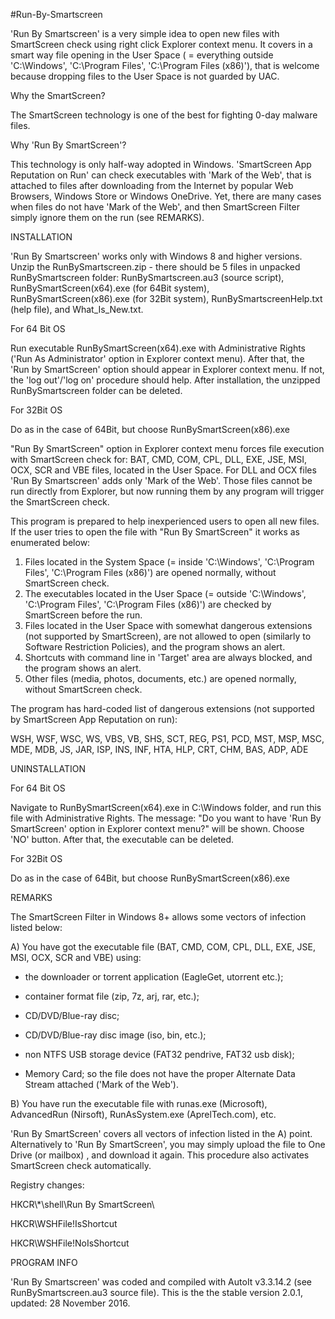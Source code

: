 #Run-By-Smartscreen

'Run By Smartscreen' is a very simple idea to open new files with SmartScreen check using right click Explorer context menu. It covers in a smart way file opening in the User Space ( = everything outside 'C:\Windows', 'C:\Program Files', 'C:\Program Files (x86)'), that is welcome because dropping files to the User Space is not guarded by UAC.

Why the SmartScreen?

The SmartScreen technology is one of the best for fighting 0-day malware files.

Why 'Run By SmartScreen'?

This technology is only half-way adopted in Windows. 'SmartScreen App Reputation on Run' can check executables with 'Mark of the Web', that is attached to files after downloading from the Internet by popular Web Browsers, Windows Store or Windows OneDrive. Yet, there are many cases when files do not have 'Mark of the Web', and then SmartScreen Filter simply ignore them on the run (see REMARKS).


INSTALLATION

'Run By Smartscreen' works only with Windows 8 and higher versions. Unzip the RunBySmartscreen.zip - there should be 5 files in unpacked RunBySmartscreen folder: RunBySmartscreen.au3 (source script), RunBySmartScreen(x64).exe (for 64Bit system), RunBySmartScreen(x86).exe (for 32Bit system), RunBySmartscreenHelp.txt (help file), and What_Is_New.txt.

For 64 Bit OS

Run executable  RunBySmartScreen(x64).exe with Administrative Rights ('Run As Administrator' option in Explorer context menu). After that, the 'Run by SmartScreen' option should appear in Explorer context menu. If not, the 'log out'/'log on' procedure should help. After installation, the unzipped RunBySmartscreen folder can be deleted. 

For 32Bit OS

Do as in the case of 64Bit, but choose RunBySmartScreen(x86).exe


"Run By SmartScreen" option in Explorer context menu forces file execution with SmartScreen check for: BAT, CMD, COM, CPL, DLL, EXE, JSE, MSI, OCX, SCR and VBE files, located in the User Space. For DLL and OCX files 'Run By Smartscreen' adds only 'Mark of the Web'. Those files cannot be run directly from Explorer, but now running them by any program will trigger the SmartScreen check. 

This program is prepared to help inexperienced users to open all new files. If the user tries to open the file with "Run By SmartScreen" it works as enumerated below:

1. Files located in the System Space (= inside 'C:\Windows', 'C:\Program Files', 'C:\Program Files (x86)') are opened normally, without SmartScreen check.
2. The executables located in the User Space (= outside 'C:\Windows', 'C:\Program Files', 'C:\Program Files (x86)') are checked by SmartScreen before the run.
3. Files located in the User Space with somewhat dangerous extensions (not supported by SmartScreen), are not allowed to open (similarly to Software Restriction Policies), and the program shows an alert. 
4. Shortcuts with command line in 'Target' area are always blocked, and the program shows an alert.
5. Other files (media, photos, documents, etc.) are opened normally, without SmartScreen check.

The program has hard-coded list of dangerous extensions (not supported by SmartScreen App Reputation on run):

WSH, WSF, WSC, WS, VBS, VB, SHS, SCT, REG, PS1, PCD, MST, MSP, MSC, MDE, MDB, JS, JAR, ISP, INS, INF, HTA, HLP, CRT, CHM, BAS, ADP, ADE


UNINSTALLATION

For 64 Bit OS

Navigate to RunBySmartScreen(x64).exe in C:\Windows folder, and run this file with Administrative Rights. The message: "Do you want to have 'Run By SmartScreen' option in Explorer context menu?" will be shown. Choose 'NO' button. After that, the executable can be deleted.

For 32Bit OS

Do as in the case of 64Bit, but choose RunBySmartScreen(x86).exe



REMARKS

The SmartScreen Filter in Windows 8+ allows some vectors of infection listed below:

A) You have got the executable file (BAT, CMD, COM, CPL, DLL, EXE, JSE, MSI, OCX, SCR and VBE) using:

* the downloader or torrent application (EagleGet, utorrent etc.);

* container format file (zip, 7z, arj, rar, etc.);

* CD/DVD/Blue-ray disc;

* CD/DVD/Blue-ray disc image (iso, bin, etc.);

* non NTFS USB storage device (FAT32 pendrive, FAT32 usb disk);

* Memory Card; so the file does not have the proper Alternate Data Stream attached ('Mark of the Web').

B) You have run the executable file with runas.exe (Microsoft), AdvancedRun (Nirsoft), RunAsSystem.exe (AprelTech.com), etc.

'Run By SmartScreen' covers all vectors of infection listed in the A) point. Alternatively to 'Run By SmartScreen', you may simply upload the file to One Drive (or mailbox) , and download it again. This procedure also activates SmartScreen check automatically.

Registry changes:

HKCR\\*\shell\Run By SmartScreen\

HKCR\WSHFile!IsShortcut

HKCR\WSHFile!NoIsShortcut


PROGRAM INFO

'Run By Smartscreen' was coded and compiled with AutoIt v3.3.14.2 (see RunBySmartscreen.au3 source file). 
This is the the stable version 2.0.1, updated: 28 November 2016.
